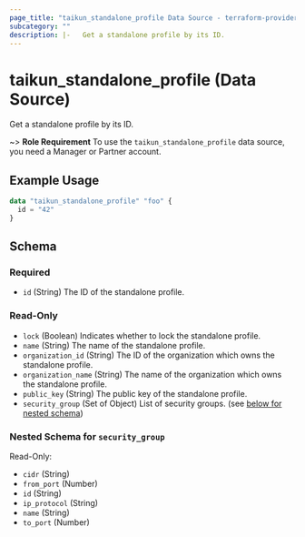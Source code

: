 ```yaml
---
page_title: "taikun_standalone_profile Data Source - terraform-provider-taikun"
subcategory: ""
description: |-   Get a standalone profile by its ID.
---
```


# taikun_standalone_profile (Data Source)

Get a standalone profile by its ID.

~> **Role Requirement** To use the `taikun_standalone_profile` data source, you need a Manager or Partner account.

## Example Usage

```terraform
data "taikun_standalone_profile" "foo" {
  id = "42"
}
```

<!-- schema generated by tfplugindocs -->
## Schema

### Required

- `id` (String) The ID of the standalone profile.

### Read-Only

- `lock` (Boolean) Indicates whether to lock the standalone profile.
- `name` (String) The name of the standalone profile.
- `organization_id` (String) The ID of the organization which owns the standalone profile.
- `organization_name` (String) The name of the organization which owns the standalone profile.
- `public_key` (String) The public key of the standalone profile.
- `security_group` (Set of Object) List of security groups. (see [below for nested schema](#nestedatt--security_group))

<a id="nestedatt--security_group"></a>
### Nested Schema for `security_group`

Read-Only:

- `cidr` (String)
- `from_port` (Number)
- `id` (String)
- `ip_protocol` (String)
- `name` (String)
- `to_port` (Number)


